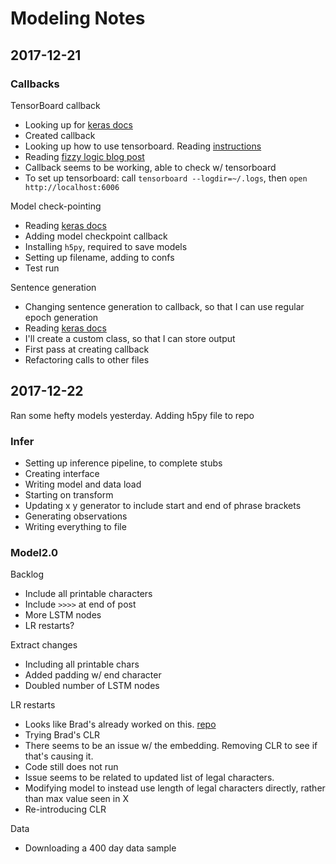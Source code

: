 # Modeling Notes

## 2017-12-21

### Callbacks

TensorBoard callback

 - Looking up for [keras docs](https://keras.io/callbacks/#tensorboard)
 - Created callback
 - Looking up how to use tensorboard. Reading [instructions](https://www.tensorflow.org/get_started/summaries_and_tensorboard)
 - Reading [fizzy logic blog post](https://fizzylogic.nl/2017/05/08/monitor-progress-of-your-keras-based-neural-network-using-tensorboard/)
 - Callback seems to be working, able to check w/ tensorboard
 - To set up tensorboard: call `tensorboard --logdir=~/.logs`, then `open http://localhost:6006`
 
Model check-pointing

 - Reading [keras docs](https://keras.io/callbacks/#modelcheckpoint)
 - Adding model checkpoint callback
 - Installing `h5py`, required to save models
 - Setting up filename, adding to confs
 - Test run
 
Sentence generation

 - Changing sentence generation to callback, so that I can use regular epoch generation
 - Reading [keras docs](https://keras.io/callbacks/#create-a-callback)
 - I'll create a custom class, so that I can store output
 - First pass at creating callback
 - Refactoring calls to other files
 
## 2017-12-22

Ran some hefty models yesterday. Adding h5py file to repo

### Infer

 - Setting up inference pipeline, to complete stubs
 - Creating interface
 - Writing model and data load
 - Starting on transform
 - Updating x y generator to include start and end of phrase brackets
 - Generating observations
 - Writing everything to file
 
### Model2.0

Backlog 

 - Include all printable characters
 - Include `>>>>` at end of post
 - More LSTM nodes
 - LR restarts?
 
Extract changes
 - Including all printable chars
 - Added padding w/ end character
 - Doubled number of LSTM nodes
 
LR restarts

 - Looks like Brad's already worked on this. [repo](https://github.com/bckenstler/CLR)
 - Trying Brad's CLR
 - There seems to be an issue w/ the embedding. Removing CLR to see if that's causing it. 
 - Code still does not run
 - Issue seems to be related to updated list of legal characters. 
 - Modifying model to instead use length of legal characters directly, rather than max value seen in X
 - Re-introducing CLR
 
Data

 - Downloading a 400 day data sample
